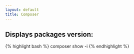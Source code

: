 ```yaml
---
layout: default
title: Composer
---
```


## Displays packages version: ##

{% highlight bash %}
composer show -i
{% endhighlight %}
